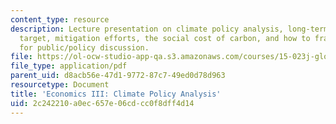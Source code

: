 ```yaml
---
content_type: resource
description: Lecture presentation on climate policy analysis, long-term stabilization
  target, mitigation efforts, the social cost of carbon, and how to frame the issue
  for public/policy discussion.
file: https://ol-ocw-studio-app-qa.s3.amazonaws.com/courses/15-023j-global-climate-change-economics-science-and-policy-spring-2008/2c242210a0ec657e06cdcc0f8dff4d14_lec14.pdf
file_type: application/pdf
parent_uid: d8acb56e-47d1-9772-87c7-49ed0d78d963
resourcetype: Document
title: 'Economics III: Climate Policy Analysis'
uid: 2c242210-a0ec-657e-06cd-cc0f8dff4d14
---
```

